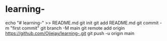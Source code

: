# learning-
echo "# learning-" >> README.md
git init
git add README.md
git commit -m "first commit"
git branch -M main
git remote add origin https://github.com/Ojiejay/learning-.git
git push -u origin main
